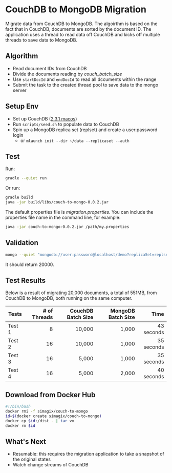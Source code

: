 # CouchDB to MongoDB Migration

Migrate data from CouchDB to MongoDB.  The algoirthm is based on the fact that in CouchDB, documents are sorted by the document ID.  The application uses a thread to read data off CouchDB and kicks off multiple threads to save data to MongoDB.

## Algorithm

- Read document IDs from CouchDB
- Divide the documents reading by *couch_batch_size*
- Use `startDocId` and `endDocId` to read all dccuments within the range
- Submit the task to the created thread pool to save data to the mongo server

## Setup Env

- Set up CouchDB ([2.3.1 macos](https://dl.bintray.com/apache/couchdb/mac/2.3.1/Apache-CouchDB-2.3.1.zip))
- Run `scripts/seed.sh` to populate data to CouchDB
- Spin up a MongoDB replica set (replset) and create a user:password login
    - or `mlaunch init --dir ~/data --replicaset --auth`

## Test

Run:

```bash
gradle --quiet run
```

Or run:

```bash
gradle build
java -jar build/libs/couch-to-mongo-0.0.2.jar
```

The default properties file is *migration.properties*.  You can include the properties file name in the command line, for example:

```bash
java -jar couch-to-mongo-0.0.2.jar /path/my.properties
```


## Validation

```bash
mongo --quiet "mongodb://user:password@localhost/demo?replicaSet=replset&authSource=admin" --eval 'db.sample_docs.count()'
```

It should return 20000.

## Test Results

Below is a result of migrating 20,000 documents, a total of 551MB, from CouchDB to MongoDB, both running on the same computer.

|Tests| # of Threads| CouchDB Batch Size| MongoDB Batch Size| Time|
|---|--:|--:|--:|--:|
|Test 1|8|10,000|1,000|43 seconds|
|Test 2|16|10,000|1,000|35 seconds|
|Test 3|16|5,000|1,000|35 seconds|
|Test 4|16|5,000|2,000|40 seconds|

## Download from Docker Hub

```bash
#!/bin/bash
docker rmi -f simagix/couch-to-mongo
id=$(docker create simagix/couch-to-mongo)
docker cp $id:/dist - | tar vx
docker rm $id
```

## What's Next

- Resumable: this requires the migration application to take a snapshot of the original states
- Watch change streams of CouchDB
